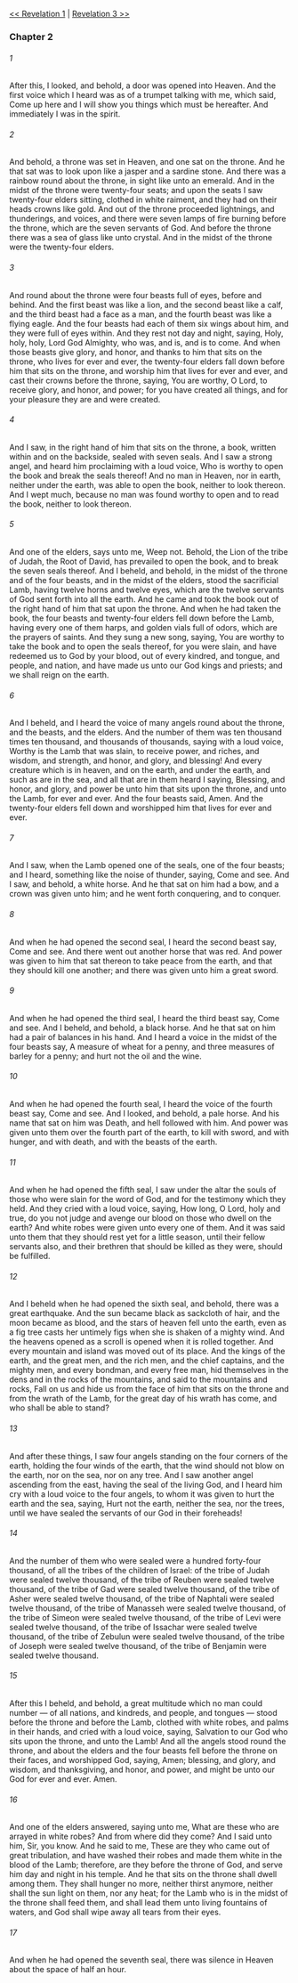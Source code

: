 [<< Revelation 1](Revelation%201.md)  |  [Revelation 3 >>](Revelation%203.md)

### Chapter 2
###### 1
After this, I looked, and behold, a door was opened into Heaven. And the first voice which I heard was as of a trumpet talking with me, which said, Come up here and I will show you things which must be hereafter. And immediately I was in the spirit.

###### 2
And behold, a throne was set in Heaven, and one sat on the throne. And he that sat was to look upon like a jasper and a sardine stone. And there was a rainbow round about the throne, in sight like unto an emerald. And in the midst of the throne were twenty-four seats; and upon the seats I saw twenty-four elders sitting, clothed in white raiment, and they had on their heads crowns like gold. And out of the throne proceeded lightnings, and thunderings, and voices, and there were seven lamps of fire burning before the throne, which are the seven servants of God. And before the throne there was a sea of glass like unto crystal. And in the midst of the throne were the twenty-four elders.

###### 3
And round about the throne were four beasts full of eyes, before and behind. And the first beast was like a lion, and the second beast like a calf, and the third beast had a face as a man, and the fourth beast was like a flying eagle. And the four beasts had each of them six wings about him, and they were full of eyes within. And they rest not day and night, saying, Holy, holy, holy, Lord God Almighty, who was, and is, and is to come. And when those beasts give glory, and honor, and thanks to him that sits on the throne, who lives for ever and ever, the twenty-four elders fall down before him that sits on the throne, and worship him that lives for ever and ever, and cast their crowns before the throne, saying, You are worthy, O Lord, to receive glory, and honor, and power; for you have created all things, and for your pleasure they are and were created.

###### 4
And I saw, in the right hand of him that sits on the throne, a book, written within and on the backside, sealed with seven seals. And I saw a strong angel, and heard him proclaiming with a loud voice, Who is worthy to open the book and break the seals thereof! And no man in Heaven, nor in earth, neither under the earth, was able to open the book, neither to look thereon. And I wept much, because no man was found worthy to open and to read the book, neither to look thereon.

###### 5
And one of the elders, says unto me, Weep not. Behold, the Lion of the tribe of Judah, the Root of David, has prevailed to open the book, and to break the seven seals thereof. And I beheld, and behold, in the midst of the throne and of the four beasts, and in the midst of the elders, stood the sacrificial Lamb, having twelve horns and twelve eyes, which are the twelve servants of God sent forth into all the earth. And he came and took the book out of the right hand of him that sat upon the throne. And when he had taken the book, the four beasts and twenty-four elders fell down before the Lamb, having every one of them harps, and golden vials full of odors, which are the prayers of saints. And they sung a new song, saying, You are worthy to take the book and to open the seals thereof, for you were slain, and have redeemed us to God by your blood, out of every kindred, and tongue, and people, and nation, and have made us unto our God kings and priests; and we shall reign on the earth.

###### 6
And I beheld, and I heard the voice of many angels round about the throne, and the beasts, and the elders. And the number of them was ten thousand times ten thousand, and thousands of thousands, saying with a loud voice, Worthy is the Lamb that was slain, to receive power, and riches, and wisdom, and strength, and honor, and glory, and blessing! And every creature which is in heaven, and on the earth, and under the earth, and such as are in the sea, and all that are in them heard I saying, Blessing, and honor, and glory, and power be unto him that sits upon the throne, and unto the Lamb, for ever and ever. And the four beasts said, Amen. And the twenty-four elders fell down and worshipped him that lives for ever and ever.

###### 7
And I saw, when the Lamb opened one of the seals, one of the four beasts; and I heard, something like the noise of thunder, saying, Come and see. And I saw, and behold, a white horse. And he that sat on him had a bow, and a crown was given unto him; and he went forth conquering, and to conquer.

###### 8
And when he had opened the second seal, I heard the second beast say, Come and see. And there went out another horse that was red. And power was given to him that sat thereon to take peace from the earth, and that they should kill one another; and there was given unto him a great sword.

###### 9
And when he had opened the third seal, I heard the third beast say, Come and see. And I beheld, and behold, a black horse. And he that sat on him had a pair of balances in his hand. And I heard a voice in the midst of the four beasts say, A measure of wheat for a penny, and three measures of barley for a penny; and hurt not the oil and the wine.

###### 10
And when he had opened the fourth seal, I heard the voice of the fourth beast say, Come and see. And I looked, and behold, a pale horse. And his name that sat on him was Death, and hell followed with him. And power was given unto them over the fourth part of the earth, to kill with sword, and with hunger, and with death, and with the beasts of the earth.

###### 11
And when he had opened the fifth seal, I saw under the altar the souls of those who were slain for the word of God, and for the testimony which they held. And they cried with a loud voice, saying, How long, O Lord, holy and true, do you not judge and avenge our blood on those who dwell on the earth? And white robes were given unto every one of them. And it was said unto them that they should rest yet for a little season, until their fellow servants also, and their brethren that should be killed as they were, should be fulfilled.

###### 12
And I beheld when he had opened the sixth seal, and behold, there was a great earthquake. And the sun became black as sackcloth of hair, and the moon became as blood, and the stars of heaven fell unto the earth, even as a fig tree casts her untimely figs when she is shaken of a mighty wind. And the heavens opened as a scroll is opened when it is rolled together. And every mountain and island was moved out of its place. And the kings of the earth, and the great men, and the rich men, and the chief captains, and the mighty men, and every bondman, and every free man, hid themselves in the dens and in the rocks of the mountains, and said to the mountains and rocks, Fall on us and hide us from the face of him that sits on the throne and from the wrath of the Lamb, for the great day of his wrath has come, and who shall be able to stand?

###### 13
And after these things, I saw four angels standing on the four corners of the earth, holding the four winds of the earth, that the wind should not blow on the earth, nor on the sea, nor on any tree. And I saw another angel ascending from the east, having the seal of the living God, and I heard him cry with a loud voice to the four angels, to whom it was given to hurt the earth and the sea, saying, Hurt not the earth, neither the sea, nor the trees, until we have sealed the servants of our God in their foreheads!

###### 14
And the number of them who were sealed were a hundred forty-four thousand, of all the tribes of the children of Israel: of the tribe of Judah were sealed twelve thousand, of the tribe of Reuben were sealed twelve thousand, of the tribe of Gad were sealed twelve thousand, of the tribe of Asher were sealed twelve thousand, of the tribe of Naphtali were sealed twelve thousand, of the tribe of Manasseh were sealed twelve thousand, of the tribe of Simeon were sealed twelve thousand, of the tribe of Levi were sealed twelve thousand, of the tribe of Issachar were sealed twelve thousand, of the tribe of Zebulun were sealed twelve thousand, of the tribe of Joseph were sealed twelve thousand, of the tribe of Benjamin were sealed twelve thousand.

###### 15
After this I beheld, and behold, a great multitude which no man could number — of all nations, and kindreds, and people, and tongues — stood before the throne and before the Lamb, clothed with white robes, and palms in their hands, and cried with a loud voice, saying, Salvation to our God who sits upon the throne, and unto the Lamb! And all the angels stood round the throne, and about the elders and the four beasts fell before the throne on their faces, and worshipped God, saying, Amen; blessing, and glory, and wisdom, and thanksgiving, and honor, and power, and might be unto our God for ever and ever. Amen.

###### 16
And one of the elders answered, saying unto me, What are these who are arrayed in white robes? And from where did they come? And I said unto him, Sir, you know. And he said to me, These are they who came out of great tribulation, and have washed their robes and made them white in the blood of the Lamb; therefore, are they before the throne of God, and serve him day and night in his temple. And he that sits on the throne shall dwell among them. They shall hunger no more, neither thirst anymore, neither shall the sun light on them, nor any heat; for the Lamb who is in the midst of the throne shall feed them, and shall lead them unto living fountains of waters, and God shall wipe away all tears from their eyes.

###### 17
And when he had opened the seventh seal, there was silence in Heaven about the space of half an hour.